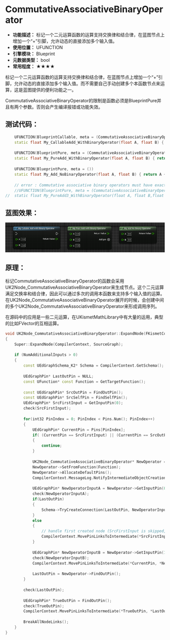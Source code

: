 ﻿# CommutativeAssociativeBinaryOperator

- **功能描述：** 标记一个二元运算函数的运算支持交换律和结合律，在蓝图节点上增加一个“+”引脚，允许动态的直接添加多个输入值。
- **使用位置：** UFUNCTION
- **引擎模块：** Blueprint
- **元数据类型：** bool
- **常用程度：** ★★★★

标记一个二元运算函数的运算支持交换律和结合律，在蓝图节点上增加一个“+”引脚，允许动态的直接添加多个输入值。而不需要自己手动创建多个本函数节点来运算，这是蓝图提供的便利功能之一。

CommutativeAssociativeBinaryOperator的限制是函数必须是BlueprintPure并且有两个参数。否则会产生编译报错或功能失效。

## 测试代码：

```cpp
	UFUNCTION(BlueprintCallable, meta = (CommutativeAssociativeBinaryOperator))
	static float My_CallableAdd_WithBinaryOperator(float A, float B) { return A + B; }

	UFUNCTION(BlueprintPure, meta = (CommutativeAssociativeBinaryOperator))
	static float My_PureAdd_WithBinaryOperator(float A, float B) { return A + B; }

	UFUNCTION(BlueprintPure, meta = ())
	static float My_Add_NoBinaryOperator(float A, float B) { return A + B; }

	// error : Commutative associative binary operators must have exactly 2 parameters of the same type and a return value.
	//UFUNCTION(BlueprintPure, meta = (CommutativeAssociativeBinaryOperator))
//	static float My_PureAdd3_WithBinaryOperator(float A, float B,float C) { return A + B+C; }
```

## 蓝图效果：

![Untitled](Untitled.png)

## 原理：

标记CommutativeAssociativeBinaryOperator的函数会采用UK2Node_CommutativeAssociativeBinaryOperator来生成节点。这个二元运算满足交换率和结合律，因此可以通过多次的调用本函数来支持多个输入值的运算。在UK2Node_CommutativeAssociativeBinaryOperator展开的时候，会创建中间的多个UK2Node_CommutativeAssociativeBinaryOperator来形成调用序列。

在源码中的应用是一些二元运算，在UKismetMathLibrary中有大量的运用，典型的比如FVector的互相运算。

```cpp
void UK2Node_CommutativeAssociativeBinaryOperator::ExpandNode(FKismetCompilerContext& CompilerContext, UEdGraph* SourceGraph)
{
	Super::ExpandNode(CompilerContext, SourceGraph);

	if (NumAdditionalInputs > 0)
	{
		const UEdGraphSchema_K2* Schema = CompilerContext.GetSchema();

		UEdGraphPin* LastOutPin = NULL;
		const UFunction* const Function = GetTargetFunction();

		const UEdGraphPin* SrcOutPin = FindOutPin();
		const UEdGraphPin* SrcSelfPin = FindSelfPin();
		UEdGraphPin* SrcFirstInput = GetInputPin(0);
		check(SrcFirstInput);

		for(int32 PinIndex = 0; PinIndex < Pins.Num(); PinIndex++)
		{
			UEdGraphPin* CurrentPin = Pins[PinIndex];
			if( (CurrentPin == SrcFirstInput) || (CurrentPin == SrcOutPin) || (SrcSelfPin == CurrentPin) )
			{
				continue;
			}

			UK2Node_CommutativeAssociativeBinaryOperator* NewOperator = SourceGraph->CreateIntermediateNode<UK2Node_CommutativeAssociativeBinaryOperator>();
			NewOperator->SetFromFunction(Function);
			NewOperator->AllocateDefaultPins();
			CompilerContext.MessageLog.NotifyIntermediateObjectCreation(NewOperator, this);

			UEdGraphPin* NewOperatorInputA = NewOperator->GetInputPin(0);
			check(NewOperatorInputA);
			if(LastOutPin)
			{
				Schema->TryCreateConnection(LastOutPin, NewOperatorInputA);
			}
			else
			{
				// handle first created node (SrcFirstInput is skipped, and has no own node).
				CompilerContext.MovePinLinksToIntermediate(*SrcFirstInput, *NewOperatorInputA);
			}

			UEdGraphPin* NewOperatorInputB = NewOperator->GetInputPin(1);
			check(NewOperatorInputB);
			CompilerContext.MovePinLinksToIntermediate(*CurrentPin, *NewOperatorInputB);

			LastOutPin = NewOperator->FindOutPin();
		}

		check(LastOutPin);

		UEdGraphPin* TrueOutPin = FindOutPin();
		check(TrueOutPin);
		CompilerContext.MovePinLinksToIntermediate(*TrueOutPin, *LastOutPin);

		BreakAllNodeLinks();
	}
}

```